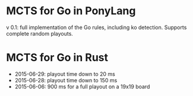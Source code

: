 # MCTS for Go in PonyLang

v 0.1: full implementation of the Go rules, including ko detection. Supports complete random playouts.

# MCTS for Go in Rust

- 2015-06-29: playout time down to 20 ms
- 2015-06-28: playout time down to 150 ms
- 2015-06-06: 900 ms for a full playout on a 19x19 board
